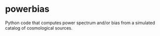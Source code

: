 # powerbias
Python code that computes power spectrum and/or bias from a simulated catalog of cosmological sources.
